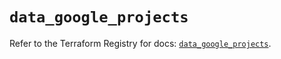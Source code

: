 # `data_google_projects`

Refer to the Terraform Registry for docs: [`data_google_projects`](https://registry.terraform.io/providers/hashicorp/google/6.9.0/docs/data-sources/projects).
